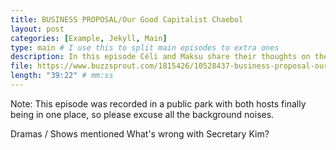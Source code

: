 ```yaml
---
title: BUSINESS PROPOSAL/Our Good Capitalist Chaebol
layout: post
categories: [Example, Jekyll, Main]
type: main # I use this to split main episodes to extra ones
description: In this episode Céli and Maksu share their thoughts on the recent drama 'Business Proposal' with some discussion on Chaebol and capitalist life style, as well as a possible alternative story lines. Enjoy everyone!
file: https://www.buzzsprout.com/1815426/10528437-business-proposal-our-good-capitalist-chaebol.mp3 #Link to your .mp3 file
length: "39:22" # mm:ss
---
```


Note: This episode was recorded in a public park with both hosts finally being in one place, so please excuse all the background noises. 

Dramas / Shows mentioned
What's wrong with Secretary Kim?
